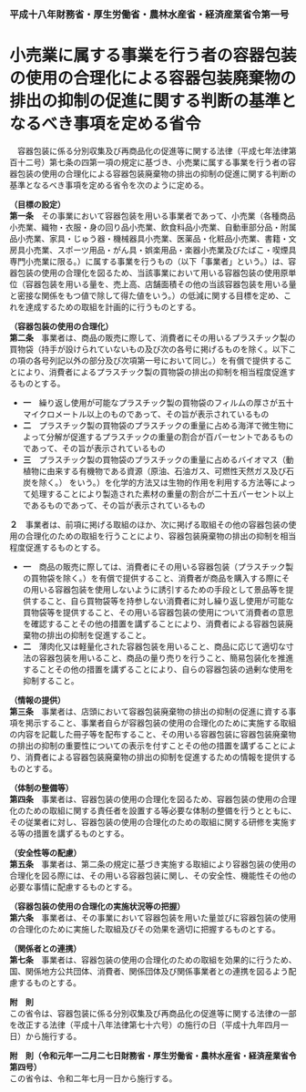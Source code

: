 ### 平成十八年財務省・厚生労働省・農林水産省・経済産業省令第一号  
# 小売業に属する事業を行う者の容器包装の使用の合理化による容器包装廃棄物の排出の抑制の促進に関する判断の基準となるべき事項を定める省令  
　容器包装に係る分別収集及び再商品化の促進等に関する法律（平成七年法律第百十二号）第七条の四第一項の規定に基づき、小売業に属する事業を行う者の容器包装の使用の合理化による容器包装廃棄物の排出の抑制の促進に関する判断の基準となるべき事項を定める省令を次のように定める。  
  
**（目標の設定）**  
**第一条**　その事業において容器包装を用いる事業者であって、小売業（各種商品小売業、織物・衣服・身の回り品小売業、飲食料品小売業、自動車部分品・附属品小売業、家具・じゅう器・機械器具小売業、医薬品・化粧品小売業、書籍・文房具小売業、スポーツ用品・がん具・娯楽用品・楽器小売業及びたばこ・喫煙具専門小売業に限る。）に属する事業を行うもの（以下「事業者」という。）は、容器包装の使用の合理化を図るため、当該事業において用いる容器包装の使用原単位（容器包装を用いる量を、売上高、店舗面積その他の当該容器包装を用いる量と密接な関係をもつ値で除して得た値をいう。）の低減に関する目標を定め、これを達成するための取組を計画的に行うものとする。  
  
**（容器包装の使用の合理化）**  
**第二条**　事業者は、商品の販売に際して、消費者にその用いるプラスチック製の買物袋（持手が設けられていないもの及び次の各号に掲げるものを除く。以下この項の各号列記以外の部分及び次項第一号において同じ。）を有償で提供することにより、消費者によるプラスチック製の買物袋の排出の抑制を相当程度促進するものとする。  
* **一**　繰り返し使用が可能なプラスチック製の買物袋のフィルムの厚さが五十マイクロメートル以上のものであって、その旨が表示されているもの  
* **二**　プラスチック製の買物袋のプラスチックの重量に占める海洋で微生物によって分解が促進するプラスチックの重量の割合が百パーセントであるものであって、その旨が表示されているもの  
* **三**　プラスチック製の買物袋のプラスチックの重量に占めるバイオマス（動植物に由来する有機物である資源（原油、石油ガス、可燃性天然ガス及び石炭を除く。） をいう。）を化学的方法又は生物的作用を利用する方法等によって処理することにより製造された素材の重量の割合が二十五パーセント以上であるものであって、その旨が表示されているもの  
  
**２**　事業者は、前項に掲げる取組のほか、次に掲げる取組その他の容器包装の使用の合理化のための取組を行うことにより、容器包装廃棄物の排出の抑制を相当程度促進するものとする。  
* **一**　商品の販売に際しては、消費者にその用いる容器包装（プラスチック製の買物袋を除く。）を有償で提供すること、消費者が商品を購入する際にその用いる容器包装を使用しないように誘引するための手段として景品等を提供すること、自ら買物袋等を持参しない消費者に対し繰り返し使用が可能な買物袋等を提供すること、その用いる容器包装の使用について消費者の意思を確認することその他の措置を講ずることにより、消費者による容器包装廃棄物の排出の抑制を促進すること。  
* **二**　薄肉化又は軽量化された容器包装を用いること、商品に応じて適切な寸法の容器包装を用いること、商品の量り売りを行うこと、簡易包装化を推進することその他の措置を講ずることにより、自らの容器包装の過剰な使用を抑制すること。  
  
**（情報の提供）**  
**第三条**　事業者は、店頭において容器包装廃棄物の排出の抑制の促進に資する事項を掲示すること、事業者自らが容器包装の使用の合理化のために実施する取組の内容を記載した冊子等を配布すること、その用いる容器包装に容器包装廃棄物の排出の抑制の重要性についての表示を付すことその他の措置を講ずることにより、消費者による容器包装廃棄物の排出の抑制を促進するための情報を提供するものとする。  
  
**（体制の整備等）**  
**第四条**　事業者は、容器包装の使用の合理化を図るため、容器包装の使用の合理化のための取組に関する責任者を設置する等必要な体制の整備を行うとともに、その従業者に対し、容器包装の使用の合理化のための取組に関する研修を実施する等の措置を講ずるものとする。  
  
**（安全性等の配慮）**  
**第五条**　事業者は、第二条の規定に基づき実施する取組により容器包装の使用の合理化を図る際には、その用いる容器包装に関し、その安全性、機能性その他の必要な事情に配慮するものとする。  
  
**（容器包装の使用の合理化の実施状況等の把握）**  
**第六条**　事業者は、その事業において容器包装を用いた量並びに容器包装の使用の合理化のために実施した取組及びその効果を適切に把握するものとする。  
  
**（関係者との連携）**  
**第七条**　事業者は、容器包装の使用の合理化のための取組を効果的に行うため、国、関係地方公共団体、消費者、関係団体及び関係事業者との連携を図るよう配慮するものとする。  
  
**附　則**  
この省令は、容器包装に係る分別収集及び再商品化の促進等に関する法律の一部を改正する法律（平成十八年法律第七十六号）の施行の日（平成十九年四月一日）から施行する。  
  
**附　則（令和元年一二月二七日財務省・厚生労働省・農林水産省・経済産業省令第四号）**  
この省令は、令和二年七月一日から施行する。  
  
